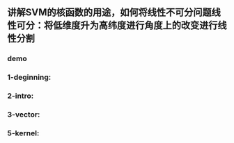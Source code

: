 ## 讲解SVM的核函数的用途，如何将线性不可分问题线性可分：将低维度升为高纬度进行角度上的改变进行线性分割
### demo
### 1-deginning:

### 2-intro:
### 3-vector:
###

### 5-kernel:


